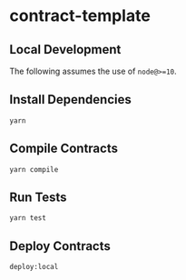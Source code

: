 # contract-template

## Local Development

The following assumes the use of `node@>=10`.

## Install Dependencies

`yarn`

## Compile Contracts

`yarn compile`

## Run Tests

`yarn test`

## Deploy Contracts

`deploy:local`
